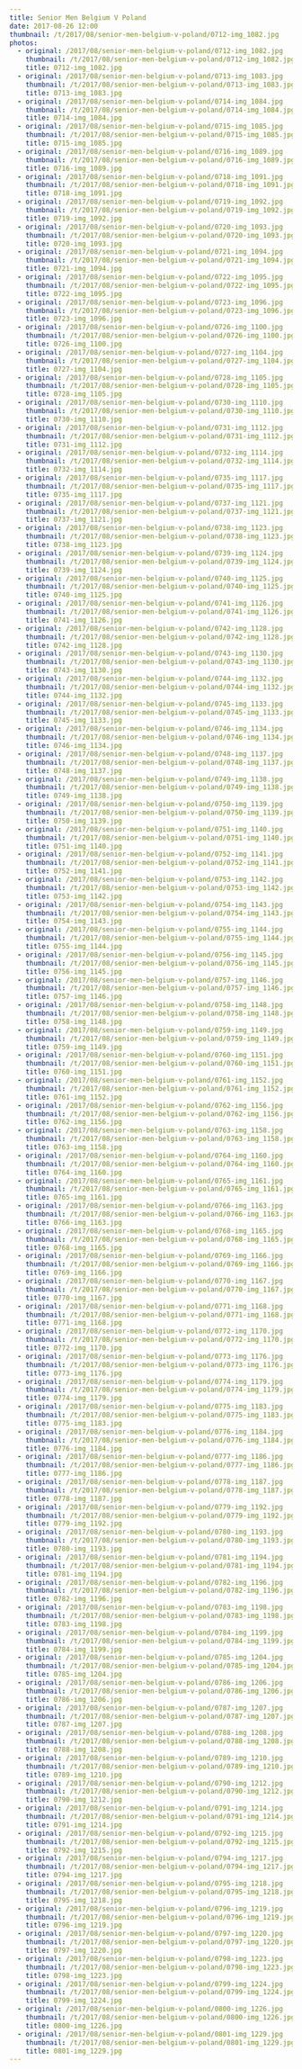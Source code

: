 ```yaml
---
title: Senior Men Belgium V Poland
date: 2017-08-26 12:00
thumbnail: /t/2017/08/senior-men-belgium-v-poland/0712-img_1082.jpg
photos:
  - original: /2017/08/senior-men-belgium-v-poland/0712-img_1082.jpg
    thumbnail: /t/2017/08/senior-men-belgium-v-poland/0712-img_1082.jpg
    title: 0712-img_1082.jpg
  - original: /2017/08/senior-men-belgium-v-poland/0713-img_1083.jpg
    thumbnail: /t/2017/08/senior-men-belgium-v-poland/0713-img_1083.jpg
    title: 0713-img_1083.jpg
  - original: /2017/08/senior-men-belgium-v-poland/0714-img_1084.jpg
    thumbnail: /t/2017/08/senior-men-belgium-v-poland/0714-img_1084.jpg
    title: 0714-img_1084.jpg
  - original: /2017/08/senior-men-belgium-v-poland/0715-img_1085.jpg
    thumbnail: /t/2017/08/senior-men-belgium-v-poland/0715-img_1085.jpg
    title: 0715-img_1085.jpg
  - original: /2017/08/senior-men-belgium-v-poland/0716-img_1089.jpg
    thumbnail: /t/2017/08/senior-men-belgium-v-poland/0716-img_1089.jpg
    title: 0716-img_1089.jpg
  - original: /2017/08/senior-men-belgium-v-poland/0718-img_1091.jpg
    thumbnail: /t/2017/08/senior-men-belgium-v-poland/0718-img_1091.jpg
    title: 0718-img_1091.jpg
  - original: /2017/08/senior-men-belgium-v-poland/0719-img_1092.jpg
    thumbnail: /t/2017/08/senior-men-belgium-v-poland/0719-img_1092.jpg
    title: 0719-img_1092.jpg
  - original: /2017/08/senior-men-belgium-v-poland/0720-img_1093.jpg
    thumbnail: /t/2017/08/senior-men-belgium-v-poland/0720-img_1093.jpg
    title: 0720-img_1093.jpg
  - original: /2017/08/senior-men-belgium-v-poland/0721-img_1094.jpg
    thumbnail: /t/2017/08/senior-men-belgium-v-poland/0721-img_1094.jpg
    title: 0721-img_1094.jpg
  - original: /2017/08/senior-men-belgium-v-poland/0722-img_1095.jpg
    thumbnail: /t/2017/08/senior-men-belgium-v-poland/0722-img_1095.jpg
    title: 0722-img_1095.jpg
  - original: /2017/08/senior-men-belgium-v-poland/0723-img_1096.jpg
    thumbnail: /t/2017/08/senior-men-belgium-v-poland/0723-img_1096.jpg
    title: 0723-img_1096.jpg
  - original: /2017/08/senior-men-belgium-v-poland/0726-img_1100.jpg
    thumbnail: /t/2017/08/senior-men-belgium-v-poland/0726-img_1100.jpg
    title: 0726-img_1100.jpg
  - original: /2017/08/senior-men-belgium-v-poland/0727-img_1104.jpg
    thumbnail: /t/2017/08/senior-men-belgium-v-poland/0727-img_1104.jpg
    title: 0727-img_1104.jpg
  - original: /2017/08/senior-men-belgium-v-poland/0728-img_1105.jpg
    thumbnail: /t/2017/08/senior-men-belgium-v-poland/0728-img_1105.jpg
    title: 0728-img_1105.jpg
  - original: /2017/08/senior-men-belgium-v-poland/0730-img_1110.jpg
    thumbnail: /t/2017/08/senior-men-belgium-v-poland/0730-img_1110.jpg
    title: 0730-img_1110.jpg
  - original: /2017/08/senior-men-belgium-v-poland/0731-img_1112.jpg
    thumbnail: /t/2017/08/senior-men-belgium-v-poland/0731-img_1112.jpg
    title: 0731-img_1112.jpg
  - original: /2017/08/senior-men-belgium-v-poland/0732-img_1114.jpg
    thumbnail: /t/2017/08/senior-men-belgium-v-poland/0732-img_1114.jpg
    title: 0732-img_1114.jpg
  - original: /2017/08/senior-men-belgium-v-poland/0735-img_1117.jpg
    thumbnail: /t/2017/08/senior-men-belgium-v-poland/0735-img_1117.jpg
    title: 0735-img_1117.jpg
  - original: /2017/08/senior-men-belgium-v-poland/0737-img_1121.jpg
    thumbnail: /t/2017/08/senior-men-belgium-v-poland/0737-img_1121.jpg
    title: 0737-img_1121.jpg
  - original: /2017/08/senior-men-belgium-v-poland/0738-img_1123.jpg
    thumbnail: /t/2017/08/senior-men-belgium-v-poland/0738-img_1123.jpg
    title: 0738-img_1123.jpg
  - original: /2017/08/senior-men-belgium-v-poland/0739-img_1124.jpg
    thumbnail: /t/2017/08/senior-men-belgium-v-poland/0739-img_1124.jpg
    title: 0739-img_1124.jpg
  - original: /2017/08/senior-men-belgium-v-poland/0740-img_1125.jpg
    thumbnail: /t/2017/08/senior-men-belgium-v-poland/0740-img_1125.jpg
    title: 0740-img_1125.jpg
  - original: /2017/08/senior-men-belgium-v-poland/0741-img_1126.jpg
    thumbnail: /t/2017/08/senior-men-belgium-v-poland/0741-img_1126.jpg
    title: 0741-img_1126.jpg
  - original: /2017/08/senior-men-belgium-v-poland/0742-img_1128.jpg
    thumbnail: /t/2017/08/senior-men-belgium-v-poland/0742-img_1128.jpg
    title: 0742-img_1128.jpg
  - original: /2017/08/senior-men-belgium-v-poland/0743-img_1130.jpg
    thumbnail: /t/2017/08/senior-men-belgium-v-poland/0743-img_1130.jpg
    title: 0743-img_1130.jpg
  - original: /2017/08/senior-men-belgium-v-poland/0744-img_1132.jpg
    thumbnail: /t/2017/08/senior-men-belgium-v-poland/0744-img_1132.jpg
    title: 0744-img_1132.jpg
  - original: /2017/08/senior-men-belgium-v-poland/0745-img_1133.jpg
    thumbnail: /t/2017/08/senior-men-belgium-v-poland/0745-img_1133.jpg
    title: 0745-img_1133.jpg
  - original: /2017/08/senior-men-belgium-v-poland/0746-img_1134.jpg
    thumbnail: /t/2017/08/senior-men-belgium-v-poland/0746-img_1134.jpg
    title: 0746-img_1134.jpg
  - original: /2017/08/senior-men-belgium-v-poland/0748-img_1137.jpg
    thumbnail: /t/2017/08/senior-men-belgium-v-poland/0748-img_1137.jpg
    title: 0748-img_1137.jpg
  - original: /2017/08/senior-men-belgium-v-poland/0749-img_1138.jpg
    thumbnail: /t/2017/08/senior-men-belgium-v-poland/0749-img_1138.jpg
    title: 0749-img_1138.jpg
  - original: /2017/08/senior-men-belgium-v-poland/0750-img_1139.jpg
    thumbnail: /t/2017/08/senior-men-belgium-v-poland/0750-img_1139.jpg
    title: 0750-img_1139.jpg
  - original: /2017/08/senior-men-belgium-v-poland/0751-img_1140.jpg
    thumbnail: /t/2017/08/senior-men-belgium-v-poland/0751-img_1140.jpg
    title: 0751-img_1140.jpg
  - original: /2017/08/senior-men-belgium-v-poland/0752-img_1141.jpg
    thumbnail: /t/2017/08/senior-men-belgium-v-poland/0752-img_1141.jpg
    title: 0752-img_1141.jpg
  - original: /2017/08/senior-men-belgium-v-poland/0753-img_1142.jpg
    thumbnail: /t/2017/08/senior-men-belgium-v-poland/0753-img_1142.jpg
    title: 0753-img_1142.jpg
  - original: /2017/08/senior-men-belgium-v-poland/0754-img_1143.jpg
    thumbnail: /t/2017/08/senior-men-belgium-v-poland/0754-img_1143.jpg
    title: 0754-img_1143.jpg
  - original: /2017/08/senior-men-belgium-v-poland/0755-img_1144.jpg
    thumbnail: /t/2017/08/senior-men-belgium-v-poland/0755-img_1144.jpg
    title: 0755-img_1144.jpg
  - original: /2017/08/senior-men-belgium-v-poland/0756-img_1145.jpg
    thumbnail: /t/2017/08/senior-men-belgium-v-poland/0756-img_1145.jpg
    title: 0756-img_1145.jpg
  - original: /2017/08/senior-men-belgium-v-poland/0757-img_1146.jpg
    thumbnail: /t/2017/08/senior-men-belgium-v-poland/0757-img_1146.jpg
    title: 0757-img_1146.jpg
  - original: /2017/08/senior-men-belgium-v-poland/0758-img_1148.jpg
    thumbnail: /t/2017/08/senior-men-belgium-v-poland/0758-img_1148.jpg
    title: 0758-img_1148.jpg
  - original: /2017/08/senior-men-belgium-v-poland/0759-img_1149.jpg
    thumbnail: /t/2017/08/senior-men-belgium-v-poland/0759-img_1149.jpg
    title: 0759-img_1149.jpg
  - original: /2017/08/senior-men-belgium-v-poland/0760-img_1151.jpg
    thumbnail: /t/2017/08/senior-men-belgium-v-poland/0760-img_1151.jpg
    title: 0760-img_1151.jpg
  - original: /2017/08/senior-men-belgium-v-poland/0761-img_1152.jpg
    thumbnail: /t/2017/08/senior-men-belgium-v-poland/0761-img_1152.jpg
    title: 0761-img_1152.jpg
  - original: /2017/08/senior-men-belgium-v-poland/0762-img_1156.jpg
    thumbnail: /t/2017/08/senior-men-belgium-v-poland/0762-img_1156.jpg
    title: 0762-img_1156.jpg
  - original: /2017/08/senior-men-belgium-v-poland/0763-img_1158.jpg
    thumbnail: /t/2017/08/senior-men-belgium-v-poland/0763-img_1158.jpg
    title: 0763-img_1158.jpg
  - original: /2017/08/senior-men-belgium-v-poland/0764-img_1160.jpg
    thumbnail: /t/2017/08/senior-men-belgium-v-poland/0764-img_1160.jpg
    title: 0764-img_1160.jpg
  - original: /2017/08/senior-men-belgium-v-poland/0765-img_1161.jpg
    thumbnail: /t/2017/08/senior-men-belgium-v-poland/0765-img_1161.jpg
    title: 0765-img_1161.jpg
  - original: /2017/08/senior-men-belgium-v-poland/0766-img_1163.jpg
    thumbnail: /t/2017/08/senior-men-belgium-v-poland/0766-img_1163.jpg
    title: 0766-img_1163.jpg
  - original: /2017/08/senior-men-belgium-v-poland/0768-img_1165.jpg
    thumbnail: /t/2017/08/senior-men-belgium-v-poland/0768-img_1165.jpg
    title: 0768-img_1165.jpg
  - original: /2017/08/senior-men-belgium-v-poland/0769-img_1166.jpg
    thumbnail: /t/2017/08/senior-men-belgium-v-poland/0769-img_1166.jpg
    title: 0769-img_1166.jpg
  - original: /2017/08/senior-men-belgium-v-poland/0770-img_1167.jpg
    thumbnail: /t/2017/08/senior-men-belgium-v-poland/0770-img_1167.jpg
    title: 0770-img_1167.jpg
  - original: /2017/08/senior-men-belgium-v-poland/0771-img_1168.jpg
    thumbnail: /t/2017/08/senior-men-belgium-v-poland/0771-img_1168.jpg
    title: 0771-img_1168.jpg
  - original: /2017/08/senior-men-belgium-v-poland/0772-img_1170.jpg
    thumbnail: /t/2017/08/senior-men-belgium-v-poland/0772-img_1170.jpg
    title: 0772-img_1170.jpg
  - original: /2017/08/senior-men-belgium-v-poland/0773-img_1176.jpg
    thumbnail: /t/2017/08/senior-men-belgium-v-poland/0773-img_1176.jpg
    title: 0773-img_1176.jpg
  - original: /2017/08/senior-men-belgium-v-poland/0774-img_1179.jpg
    thumbnail: /t/2017/08/senior-men-belgium-v-poland/0774-img_1179.jpg
    title: 0774-img_1179.jpg
  - original: /2017/08/senior-men-belgium-v-poland/0775-img_1183.jpg
    thumbnail: /t/2017/08/senior-men-belgium-v-poland/0775-img_1183.jpg
    title: 0775-img_1183.jpg
  - original: /2017/08/senior-men-belgium-v-poland/0776-img_1184.jpg
    thumbnail: /t/2017/08/senior-men-belgium-v-poland/0776-img_1184.jpg
    title: 0776-img_1184.jpg
  - original: /2017/08/senior-men-belgium-v-poland/0777-img_1186.jpg
    thumbnail: /t/2017/08/senior-men-belgium-v-poland/0777-img_1186.jpg
    title: 0777-img_1186.jpg
  - original: /2017/08/senior-men-belgium-v-poland/0778-img_1187.jpg
    thumbnail: /t/2017/08/senior-men-belgium-v-poland/0778-img_1187.jpg
    title: 0778-img_1187.jpg
  - original: /2017/08/senior-men-belgium-v-poland/0779-img_1192.jpg
    thumbnail: /t/2017/08/senior-men-belgium-v-poland/0779-img_1192.jpg
    title: 0779-img_1192.jpg
  - original: /2017/08/senior-men-belgium-v-poland/0780-img_1193.jpg
    thumbnail: /t/2017/08/senior-men-belgium-v-poland/0780-img_1193.jpg
    title: 0780-img_1193.jpg
  - original: /2017/08/senior-men-belgium-v-poland/0781-img_1194.jpg
    thumbnail: /t/2017/08/senior-men-belgium-v-poland/0781-img_1194.jpg
    title: 0781-img_1194.jpg
  - original: /2017/08/senior-men-belgium-v-poland/0782-img_1196.jpg
    thumbnail: /t/2017/08/senior-men-belgium-v-poland/0782-img_1196.jpg
    title: 0782-img_1196.jpg
  - original: /2017/08/senior-men-belgium-v-poland/0783-img_1198.jpg
    thumbnail: /t/2017/08/senior-men-belgium-v-poland/0783-img_1198.jpg
    title: 0783-img_1198.jpg
  - original: /2017/08/senior-men-belgium-v-poland/0784-img_1199.jpg
    thumbnail: /t/2017/08/senior-men-belgium-v-poland/0784-img_1199.jpg
    title: 0784-img_1199.jpg
  - original: /2017/08/senior-men-belgium-v-poland/0785-img_1204.jpg
    thumbnail: /t/2017/08/senior-men-belgium-v-poland/0785-img_1204.jpg
    title: 0785-img_1204.jpg
  - original: /2017/08/senior-men-belgium-v-poland/0786-img_1206.jpg
    thumbnail: /t/2017/08/senior-men-belgium-v-poland/0786-img_1206.jpg
    title: 0786-img_1206.jpg
  - original: /2017/08/senior-men-belgium-v-poland/0787-img_1207.jpg
    thumbnail: /t/2017/08/senior-men-belgium-v-poland/0787-img_1207.jpg
    title: 0787-img_1207.jpg
  - original: /2017/08/senior-men-belgium-v-poland/0788-img_1208.jpg
    thumbnail: /t/2017/08/senior-men-belgium-v-poland/0788-img_1208.jpg
    title: 0788-img_1208.jpg
  - original: /2017/08/senior-men-belgium-v-poland/0789-img_1210.jpg
    thumbnail: /t/2017/08/senior-men-belgium-v-poland/0789-img_1210.jpg
    title: 0789-img_1210.jpg
  - original: /2017/08/senior-men-belgium-v-poland/0790-img_1212.jpg
    thumbnail: /t/2017/08/senior-men-belgium-v-poland/0790-img_1212.jpg
    title: 0790-img_1212.jpg
  - original: /2017/08/senior-men-belgium-v-poland/0791-img_1214.jpg
    thumbnail: /t/2017/08/senior-men-belgium-v-poland/0791-img_1214.jpg
    title: 0791-img_1214.jpg
  - original: /2017/08/senior-men-belgium-v-poland/0792-img_1215.jpg
    thumbnail: /t/2017/08/senior-men-belgium-v-poland/0792-img_1215.jpg
    title: 0792-img_1215.jpg
  - original: /2017/08/senior-men-belgium-v-poland/0794-img_1217.jpg
    thumbnail: /t/2017/08/senior-men-belgium-v-poland/0794-img_1217.jpg
    title: 0794-img_1217.jpg
  - original: /2017/08/senior-men-belgium-v-poland/0795-img_1218.jpg
    thumbnail: /t/2017/08/senior-men-belgium-v-poland/0795-img_1218.jpg
    title: 0795-img_1218.jpg
  - original: /2017/08/senior-men-belgium-v-poland/0796-img_1219.jpg
    thumbnail: /t/2017/08/senior-men-belgium-v-poland/0796-img_1219.jpg
    title: 0796-img_1219.jpg
  - original: /2017/08/senior-men-belgium-v-poland/0797-img_1220.jpg
    thumbnail: /t/2017/08/senior-men-belgium-v-poland/0797-img_1220.jpg
    title: 0797-img_1220.jpg
  - original: /2017/08/senior-men-belgium-v-poland/0798-img_1223.jpg
    thumbnail: /t/2017/08/senior-men-belgium-v-poland/0798-img_1223.jpg
    title: 0798-img_1223.jpg
  - original: /2017/08/senior-men-belgium-v-poland/0799-img_1224.jpg
    thumbnail: /t/2017/08/senior-men-belgium-v-poland/0799-img_1224.jpg
    title: 0799-img_1224.jpg
  - original: /2017/08/senior-men-belgium-v-poland/0800-img_1226.jpg
    thumbnail: /t/2017/08/senior-men-belgium-v-poland/0800-img_1226.jpg
    title: 0800-img_1226.jpg
  - original: /2017/08/senior-men-belgium-v-poland/0801-img_1229.jpg
    thumbnail: /t/2017/08/senior-men-belgium-v-poland/0801-img_1229.jpg
    title: 0801-img_1229.jpg
---
```


